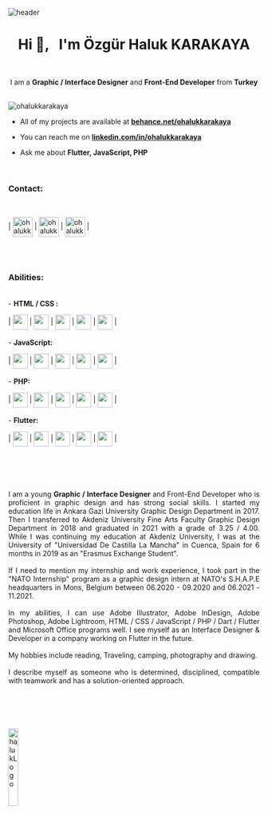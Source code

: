 
![header](https://user-images.githubusercontent.com/85846854/172655044-ea2fe9f5-b955-46f6-88e6-808b796e673f.gif)


<h1 align="center">Hi 👋, &nbsp; I'm Özgür Haluk KARAKAYA</h1>
<br>

<p align="center">I am a <b>Graphic / Interface Designer</b> and <b>Front-End Developer</b> from <b>Turkey</b> </p>
<br>

<img src="https://komarev.com/ghpvc/?username=ohalukkarakaya&label=Profile%20views&color=0e75b6&style=flat" alt="ohalukkarakaya" />


- All of my projects are available at **[behance.net/ohalukkarakaya](https://www.behance.net/ohalukkarakaya)**

- You can reach me on **[linkedin.com/in/ohalukkarakaya](https://www.linkedin.com/in/ohalukkarakaya)**

- Ask me about **Flutter, JavaScript, PHP**
<br>

<h3 align="left">Contact:</h3>
<br>
  
| <a href="https://linkedin.com/in/ohalukkarakaya" target="blank"><img align="center" src="https://user-images.githubusercontent.com/85846854/172603895-4b492ad3-de88-40f3-9a20-b326cc8b62e2.svg" alt="ohalukkarakaya" height="40" width="40" /></a> | <a href="https://www.behance.net/ohalukkarakaya" target="blank"><img align="center" src="https://user-images.githubusercontent.com/85846854/172604217-5f1437ee-eaa6-4eaf-a181-8493f48191ae.svg" alt="ohalukkarakaya" height="40" width="40" /></a> | <a href="https://github.com/ohalukkarakaya" target="blank"><img align="center" src="https://user-images.githubusercontent.com/85846854/172677788-9f18619e-14fb-4bc9-8d99-106a0a1a6d18.svg" alt="ohalukkarakaya" height="40" width="40" /></a> |


<br>
<br>
<h3 align="left">Abilities:</h3>
<br>- <b>HTML / CSS :</b> &nbsp;
<br>

|
<img align="center" src="https://user-images.githubusercontent.com/85846854/172659166-24a4cf56-2c2f-4ceb-b383-2c1beb4b0b76.png" height="30" width="30" />
|
<img align="center" src="https://user-images.githubusercontent.com/85846854/172659166-24a4cf56-2c2f-4ceb-b383-2c1beb4b0b76.png" height="30" width="30" />
|
<img align="center" src="https://user-images.githubusercontent.com/85846854/172659166-24a4cf56-2c2f-4ceb-b383-2c1beb4b0b76.png" height="30" width="30" />
|
<img align="center" src="https://user-images.githubusercontent.com/85846854/172659166-24a4cf56-2c2f-4ceb-b383-2c1beb4b0b76.png" height="30" width="30" /> 
| 
<img align="center" src="https://user-images.githubusercontent.com/85846854/172658638-c477217d-2424-4112-9bd3-9fc037de6956.png" height="30" width="30" />
|<br><br>- <b>JavaScript:</b>

|
<img align="center" src="https://user-images.githubusercontent.com/85846854/172659166-24a4cf56-2c2f-4ceb-b383-2c1beb4b0b76.png" height="30" width="30" />
|
<img align="center" src="https://user-images.githubusercontent.com/85846854/172659166-24a4cf56-2c2f-4ceb-b383-2c1beb4b0b76.png" height="30" width="30" />
|
<img align="center" src="https://user-images.githubusercontent.com/85846854/172659166-24a4cf56-2c2f-4ceb-b383-2c1beb4b0b76.png" height="30" width="30" />
|
<img align="center" src="https://user-images.githubusercontent.com/85846854/172658638-c477217d-2424-4112-9bd3-9fc037de6956.png" height="30" width="30" /> 
| 
<img align="center" src="https://user-images.githubusercontent.com/85846854/172658638-c477217d-2424-4112-9bd3-9fc037de6956.png" height="30" width="30" />
|<br><br>- <b>PHP:</b>

|
<img align="center" src="https://user-images.githubusercontent.com/85846854/172659166-24a4cf56-2c2f-4ceb-b383-2c1beb4b0b76.png" height="30" width="30" />
|
<img align="center" src="https://user-images.githubusercontent.com/85846854/172659166-24a4cf56-2c2f-4ceb-b383-2c1beb4b0b76.png" height="30" width="30" />
|
<img align="center" src="https://user-images.githubusercontent.com/85846854/172659166-24a4cf56-2c2f-4ceb-b383-2c1beb4b0b76.png" height="30" width="30" />
|
<img align="center" src="https://user-images.githubusercontent.com/85846854/172658638-c477217d-2424-4112-9bd3-9fc037de6956.png" height="30" width="30" /> 
| 
<img align="center" src="https://user-images.githubusercontent.com/85846854/172658638-c477217d-2424-4112-9bd3-9fc037de6956.png" height="30" width="30" />
|<br><br>- <b>Flutter:</b>

|
<img align="center" src="https://user-images.githubusercontent.com/85846854/172659166-24a4cf56-2c2f-4ceb-b383-2c1beb4b0b76.png" height="30" width="30" />
|
<img align="center" src="https://user-images.githubusercontent.com/85846854/172659166-24a4cf56-2c2f-4ceb-b383-2c1beb4b0b76.png" height="30" width="30" />
|
<img align="center" src="https://user-images.githubusercontent.com/85846854/172659166-24a4cf56-2c2f-4ceb-b383-2c1beb4b0b76.png" height="30" width="30" />
|
<img align="center" src="https://user-images.githubusercontent.com/85846854/172659166-24a4cf56-2c2f-4ceb-b383-2c1beb4b0b76.png" height="30" width="30" /> 
| 
<img align="center" src="https://user-images.githubusercontent.com/85846854/172658638-c477217d-2424-4112-9bd3-9fc037de6956.png" height="30" width="30" />
|

<h1></h1>
<br>
<br>
<p align="justify">I am a young <b>Graphic / Interface Designer</b> and Front-End Developer who is proficient in graphic design and has strong social skills. I started my education life in Ankara Gazi University Graphic Design Department in 2017. Then I transferred to Akdeniz University Fine Arts Faculty Graphic Design Department in 2018 and graduated in 2021 with a grade of 3.25 / 4.00. While I was continuing my education at Akdeniz University, I was at the University of "Universidad De Castilla La Mancha" in Cuenca, Spain for 6 months in 2019 as an "Erasmus Exchange Student".
<br>
<br>
If I need to mention my internship and work experience, I took part in the "NATO Internship" program as a graphic design intern at NATO's S.H.A.P.E headquarters in Mons, Belgium between 06.2020 - 09.2020 and 06.2021 - 11.2021.
<br>
<br>
In my abilities, I can use Adobe Illustrator, Adobe InDesign, Adobe Photoshop, Adobe Lightroom, HTML / CSS / JavaScript / PHP / Dart / Flutter and Microsoft Office programs well. I see myself as an Interface Designer & Developer in a company working on Flutter in the future.
<br>
<br>
My hobbies include reading, Traveling, camping, photography and drawing.
<br>
<br>
I describe myself as someone who is determined, disciplined, compatible with teamwork and has a solution-oriented approach.
</p>
<br>
<h1></h1>
<br>
<img align="left" alt="halukLogo" height=20% src="https://user-images.githubusercontent.com/85846854/172588394-580a5948-0813-408e-a1b8-77ffcbf62108.png">



